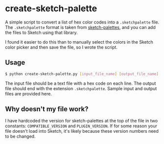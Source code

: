 # create-sketch-palette
A simple script to convert a list of hex color codes into a `.sketchpalette` file. The `.sketchpalette` format is taken from [sketch-palettes](https://github.com/andrewfiorillo/sketch-palettes), and you can add the files to Sketch using that library. 

I found it easier to do this than to manually select the colors in the Sketch color picker and then save the file, so I wrote the script.

## Usage
```bash
$ python create-sketch-palette.py [input_file_name] [output_file_name]
```

The input file should be a text file with a hex code on each line. The output file should end with the extension `.sketchpalette`. Sample input and output files are provided here.

## Why doesn't my file work?
I have hardcoded the version for sketch-palettes at the top of the file in two constants: `COMPATIBLE_VERSION` and `PLUGIN_VERSION`. If for some reason your file doesn't load into Sketch, it's likely because these version numbers need to be changed.